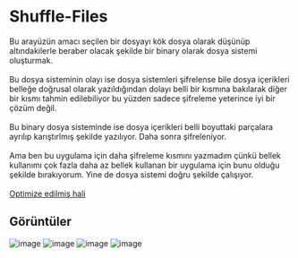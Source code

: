 # Shuffle-Files
Bu arayüzün amacı seçilen bir dosyayı kök dosya olarak düşünüp altındakilerle beraber olacak şekilde bir binary olarak dosya sistemi oluşturmak. 
<br>
<br>
Bu dosya sisteminin olayı ise dosya sistemleri şifrelense bile dosya içerikleri belleğe doğrusal olarak yazıldığından dolayı belli bir kısmına bakılarak diğer bir kısmı tahmin edilebiliyor bu yüzden sadece şifreleme yeterince iyi bir çözüm değil. 
<br>
<br>
Bu binary dosya sisteminde ise dosya içerikleri belli boyuttaki parçalara ayrılıp karıştırlmış şekilde yazılıyor. Daha sonra şifreleniyor.
<br>
<br>
Ama ben bu uygulama için daha şifreleme kısmını yazmadım çünkü bellek kullanımı çok fazla daha az bellek kullanan bir uygulama için bunu olduğu şekilde bırakıyorum. Yine de dosya sistemi doğru şekilde çalışıyor.
<br>
<br>
<a href="https://github.com/inferna15/file-system">Optimize edilmiş hali</a>
## Görüntüler
![image](https://github.com/user-attachments/assets/e67d39b2-d665-415c-88f1-c25e4ea818ce)
![image](https://github.com/user-attachments/assets/c1092d64-a81e-4c22-88e4-e35f1fcf2f08)
![image](https://github.com/user-attachments/assets/dec09ac3-e9bc-470a-84e8-ff9797b2913c)
![image](https://github.com/user-attachments/assets/938e1cdf-e1e8-4df2-b618-8289bb067005)
